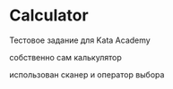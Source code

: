# Calculator

  Тестовое задание для Kata Academy

  собственно сам калькулятор

  использован сканер и оператор выбора
